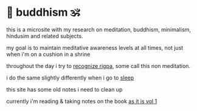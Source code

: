 # 🙏 buddhism 🕉️

<a href=https://shanenull.com/ class="md-footer-social__link fa fa-linode"></a>

this is a microsite with my research on meditation, buddhism, minimalism, hindusim and related subjects.

my goal is to maintain meditative awareness levels at all times, not just when i'm on a cushion in a shrine

throughout the day i try to [recognize rigpa](sadhana/urgyen.md), some call this non meditation.

i do the same slightly differently when i go to [sleep](https://shanenull.com/buddhism/cognizance/buddhism%20projects/dream%20yoga/dream_as_it_is/) 

this site has some old notes i need to clean up

currently i'm reading & taking notes on the book [as it is vol 1](books/as-it-is.md)
